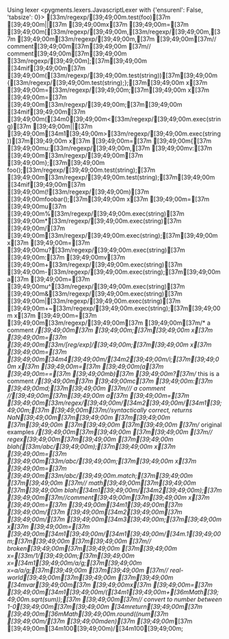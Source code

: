 Using lexer <pygments.lexers.JavascriptLexer with {'ensurenl': False, 'tabsize': 0}>
[33m/regexp/[39;49;00m.test(foo)[37m [39;49;00m||[37m [39;49;00mx[37m [39;49;00m=[37m [39;49;00m[[33m/regexp/[39;49;00m,[33m/regexp/[39;49;00m,[37m [39;49;00m[33m/regexp/[39;49;00m,[37m [39;49;00m[37m// comment[39;49;00m[37m[39;49;00m
[37m// comment[39;49;00m[37m[39;49;00m
[33m/regexp/[39;49;00m];[37m[39;49;00m
[34mif[39;49;00m[37m [39;49;00m([33m/regexp/[39;49;00m.test(string))[37m[39;49;00m
{[33m/regexp/[39;49;00m.test(string);};[37m[39;49;00m
x[37m [39;49;00m=[33m/regexp/[39;49;00m;[37m[39;49;00m
x[37m [39;49;00m=[37m [39;49;00m[33m/regexp/[39;49;00m;[37m[39;49;00m
[34mif[39;49;00m[37m [39;49;00m([34m0[39;49;00m<[33m/regexp/[39;49;00m.exec(string)[37m [39;49;00m||[37m [39;49;00m[34m1[39;49;00m>[33m/regexp/[39;49;00m.exec(string))[37m[39;49;00m
x[37m [39;49;00m=[37m [39;49;00m{[37m [39;49;00mu:[33m/regexp/[39;49;00m,[37m [39;49;00mv:[37m [39;49;00m[33m/regexp/[39;49;00m[37m [39;49;00m};[37m[39;49;00m
foo();[33m/regexp/[39;49;00m.test(string);[37m [39;49;00m[33m/regexp/[39;49;00m.test(string);[37m[39;49;00m
[34mif[39;49;00m[37m [39;49;00m(![33m/regexp/[39;49;00m)[37m [39;49;00mfoobar();[37m[39;49;00m
x[37m [39;49;00m=[37m [39;49;00mu[37m [39;49;00m%[33m/regexp/[39;49;00m.exec(string)[37m [39;49;00m*[33m/regexp/[39;49;00m.exec(string)[37m [39;49;00m/[37m [39;49;00m[33m/regexp/[39;49;00m.exec(string);[37m[39;49;00m
x[37m [39;49;00m=[37m [39;49;00mu?[33m/regexp/[39;49;00m.exec(string)[37m [39;49;00m:[37m [39;49;00mv[37m [39;49;00m+[33m/regexp/[39;49;00m.exec(string)[37m [39;49;00m-[33m/regexp/[39;49;00m.exec(string);[37m[39;49;00m
a[37m [39;49;00m=[37m [39;49;00mu^[33m/regexp/[39;49;00m.exec(string)[37m [39;49;00m&[33m/regexp/[39;49;00m.exec(string)[37m [39;49;00m|[33m/regexp/[39;49;00m.exec(string)[37m [39;49;00m+~[33m/regexp/[39;49;00m.exec(string);[37m[39;49;00m
x[37m [39;49;00m=[37m [39;49;00m[33m/regexp/[39;49;00m[37m [39;49;00m[37m/* a comment */[39;49;00m[37m [39;49;00m;[37m[39;49;00m
x[37m [39;49;00m=[37m [39;49;00m[33m/[reg/exp]/[39;49;00m;[37m[39;49;00m
x[37m [39;49;00m=[37m [39;49;00m[34m4[39;49;00m/[34m2[39;49;00m/i;[37m[39;49;00m
x[37m [39;49;00m=[37m [39;49;00m(a[37m [39;49;00m==[37m [39;49;00mb)[37m [39;49;00m?[37m/* this is a comment */[39;49;00m[37m [39;49;00mc[37m [39;49;00m:[37m [39;49;00md;[37m[39;49;00m
[37m/// a comment //[39;49;00m[37m[39;49;00m
a[37m [39;49;00m=[37m [39;49;00m[33m/regex/[39;49;00m/[34m2[39;49;00m/[34m1[39;49;00m;[37m [39;49;00m[37m//syntactically correct, returns NaN[39;49;00m[37m[39;49;00m
[37m[39;49;00m
[37m[39;49;00m
[37m[39;49;00m
[37m[39;49;00m
[37m/* original examples */[39;49;00m[37m[39;49;00m
[37m[39;49;00m
[37m// regex[39;49;00m[37m[39;49;00m
[37m[39;49;00m
blah([33m/abc/[39;49;00m);[37m[39;49;00m
x[37m [39;49;00m=[37m [39;49;00m[33m/abc/[39;49;00m;[37m[39;49;00m
x[37m [39;49;00m=[37m [39;49;00m[33m/abc/[39;49;00m.match;[37m[39;49;00m
[37m[39;49;00m
[37m// math[39;49;00m[37m[39;49;00m
[37m[39;49;00m
blah([34m1[39;49;00m/[34m2[39;49;00m);[37m [39;49;00m[37m//comment[39;49;00m[37m[39;49;00m
x[37m [39;49;00m=[37m [39;49;00m[34m1[39;49;00m[37m [39;49;00m/[37m [39;49;00m[34m2[39;49;00m[37m [39;49;00m/[37m [39;49;00m[34m3[39;49;00m;[37m[39;49;00m
x[37m [39;49;00m=[37m [39;49;00m[34m1[39;49;00m/[34m1[39;49;00m/[34m.1[39;49;00m;[37m[39;49;00m
[37m[39;49;00m
[37m// broken[39;49;00m[37m[39;49;00m
[37m[39;49;00m
x=[33m/1/[39;49;00m;[37m[39;49;00m
x=[34m1[39;49;00m/a/g;[37m[39;49;00m
x=a/a/g;[37m[39;49;00m
[37m[39;49;00m
[37m// real-world[39;49;00m[37m[39;49;00m
[37m[39;49;00m
[34mvar[39;49;00m[37m [39;49;00mx[37m [39;49;00m=[37m [39;49;00m[34m1[39;49;00m/([34m1[39;49;00m+[36mMath[39;49;00m.sqrt(sum));[37m [39;49;00m[37m// convert to number between 1-0[39;49;00m[37m[39;49;00m
[34mreturn[39;49;00m[37m [39;49;00m[36mMath[39;49;00m.round((num[37m [39;49;00m/[37m [39;49;00mden)[37m [39;49;00m*[37m [39;49;00m[34m100[39;49;00m)/[34m100[39;49;00m;
